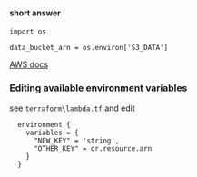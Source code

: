 #### short answer
```
import os

data_bucket_arn = os.environ['S3_DATA']
```

[AWS docs](https://docs.aws.amazon.com/lambda/latest/dg/configuration-envvars.html)

### Editing available environment variables
see `terraform\lambda.tf`
and edit
```
  environment {
    variables = {
      "NEW_KEY" = 'string',
      "OTHER_KEY" = or.resource.arn
    }
  }
```